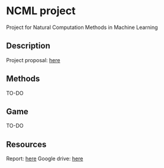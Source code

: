 # NCML project
Project for Natural Computation Methods in Machine Learning 
## Description
Project proposal: [here](https://drive.google.com/drive/folders/1PvpYXdNtiZo-MlEE25LgSPYPdH4xnQT5?usp=sharing)
## Methods
TO-DO
## Game
TO-DO
## Resources
Report: [here](https://www.overleaf.com/9679698641rbttmysfpqqc)
Google drive: [here](https://drive.google.com/drive/folders/1PvpYXdNtiZo-MlEE25LgSPYPdH4xnQT5?usp=sharing)

